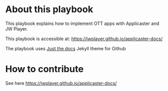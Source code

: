 # About this playbook
This playbook explains how to implement OTT apps with Applicaster and JW Player.

This playbook is accessible at: https://jwplayer.github.io/applicaster-docs/

The playbook uses [Just the docs](https://just-the-docs.github.io/just-the-docs) Jekyll theme for Github

# How to contribute
See here https://jwplayer.github.io/applicaster-docs/
